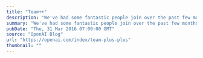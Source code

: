 ```yaml
---
title: "Team++"
description: "We've had some fantastic people join over the past few months (and we're still hiring). Welcome, everyone!"
summary: "We've had some fantastic people join over the past few months (and we're still hiring). Welcome, everyone!"
pubDate: "Thu, 31 Mar 2016 07:00:00 GMT"
source: "OpenAI Blog"
url: "https://openai.com/index/team-plus-plus"
thumbnail: ""
---
```


